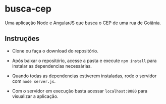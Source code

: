 # busca-cep

Uma aplicação Node e AngularJS que busca o CEP de uma rua de Goiânia.

## Instruções

* Clone ou faça o download do repositório.

* Após baixar o repositório, acesse a pasta e execute `npm install` para instalar as dependencias necessárias.

* Quando todas as dependencias estiverem instaladas, rode o servidor com `node server.js`.

* Com o servidor em execução basta acessar `localhost:8080` para visualizar a aplicação.
